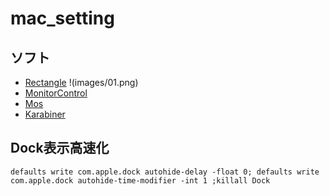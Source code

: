 # mac_setting
## ソフト
- [Rectangle](https://rectangleapp.com)
    !(images/01.png)
- [MonitorControl](https://github.com/MonitorControl/MonitorControl)
- [Mos](https://mos.caldis.me)
- [Karabiner](https://karabiner-elements.pqrs.org)
## Dock表示高速化
```
defaults write com.apple.dock autohide-delay -float 0; defaults write com.apple.dock autohide-time-modifier -int 1 ;killall Dock
```

